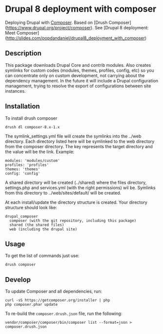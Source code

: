 # Drupal 8 deployment with composer

Deploying Drupal with [Composer](http://getcomposer.org).
Based on [Drush Composer] (https://www.drupal.org/project/composer).
See [Drupal 8 deployment: Meet Composer] (http://slides.com/popdandaniel/drupal8_deployment_with_composer)

## Description

This package downloads Drupal Core and contrib modules. Also creates symlinks
for custom codes (modules, themes, profiles, config, etc) so you can concentrate
only on custom development, not carrying about the dependency management. In the
future it will include a Drupal configuration management, trying to resolve the
export of configurations between site instances.

## Installation

To install drush composer

    drush dl composer-8.x-1.x

The symlink_settings.yml file will create the symlinks into the ../web directory.
Each directory listed here will be symlinked to the web directory from the
composer directory. The key represents the target directory and the value will
be the link. Example:

    modules: 'modules/custom'
    profiles: 'profiles'
    themes: 'themes'
    config: 'config'

A shared directory will be created (../shared) where the files directory,
settings.php and services.yml (with the right permissions) wil be. Symlinks from
this directory to ../web/sites/default/ will be created.

At each install/update the directory structure is created. Your directory
structure should look like:

    drupal_composer
      composer (with the git repository, including this package)
      shared (the shared files)
      web (including the drupal site)

## Usage

To get the list of commands just use:

    drush composer


## Develop

To update Composer and all dependencies, run:

    curl -sS https://getcomposer.org/installer | php
    php composer.phar update


To re-build the `composer.drush.json` file, run the following:

    vendor/composer/composer/bin/composer list --format=json > composer.drush.json
